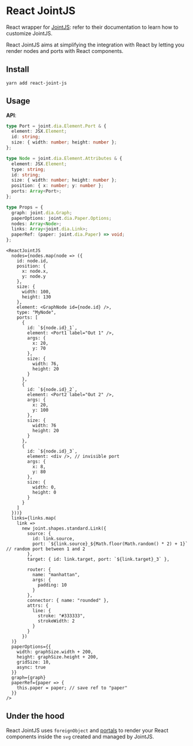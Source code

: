 # React JointJS

React wrapper for [JointJS](https://github.com/clientIO/joint): refer to their documentation to learn how to customize JointJS.

React JointJS aims at simplifying the integration with React by letting you render nodes and ports with React components.

## Install

```
yarn add react-joint-js
```

## Usage

**API**:

```ts
type Port = joint.dia.Element.Port & {
  element: JSX.Element;
  id: string;
  size: { width: number; height: number };
};

type Node = joint.dia.Element.Attributes & {
  element: JSX.Element;
  type: string;
  id: string;
  size: { width: number; height: number };
  position: { x: number; y: number };
  ports: Array<Port>;
};

type Props = {
  graph: joint.dia.Graph;
  paperOptions: joint.dia.Paper.Options;
  nodes: Array<Node>;
  links: Array<joint.dia.Link>;
  paperRef: (paper: joint.dia.Paper) => void;
};
```

```tsx
<ReactJointJS
  nodes={nodes.map(node => ({
    id: node.id,
    position: {
      x: node.x,
      y: node.y
    },
    size: {
      width: 100,
      height: 130
    },
    element: <GraphNode id={node.id} />,
    type: "MyNode",
    ports: [
      {
        id: `${node.id}_1`,
        element: <Port1 label="Out 1" />,
        args: {
          x: 20,
          y: 70
        },
        size: {
          width: 76,
          height: 20
        }
      },
      {
        id: `${node.id}_2`,
        element: <Port2 label="Out 2" />,
        args: {
          x: 20,
          y: 100
        },
        size: {
          width: 76
          height: 20
        }
      },
      {
        id: `${node.id}_3`,
        element: <div />, // invisible port
        args: {
          x: 8,
          y: 80
        },
        size: {
          width: 0,
          height: 0
        }
      }
    ]
  }))}
  links={links.map(
    link =>
      new joint.shapes.standard.Link({
        source: {
          id: link.source,
          port: `${link.source}_${Math.floor(Math.random() * 2) + 1}` // random port between 1 and 2
        },
        target: { id: link.target, port: `${link.target}_3` },

        router: {
          name: "manhattan",
          args: {
            padding: 10
          }
        },
        connector: { name: "rounded" },
        attrs: {
          line: {
            stroke: "#333333",
            strokeWidth: 2
          }
        }
      })
  )}
  paperOptions={{
    width: graphSize.width + 200,
    height: graphSize.height + 200,
    gridSize: 10,
    async: true
  }}
  graph={graph}
  paperRef={paper => {
    this.paper = paper; // save ref to "paper"
  }}
/>
```

## Under the hood
React JointJS uses `foreignObject` and [portals](https://reactjs.org/docs/portals.html) to render your React components inside the `svg` created and managed by JointJS.
